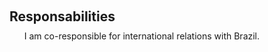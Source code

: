 <h1 id="responsabilities"></h1>

<h2 style="margin: 60px 0px 10px;">Responsabilities</h2>

<ul style="margin:0 0 5px;">
  I am co-responsible for international relations with Brazil.
</ul>
